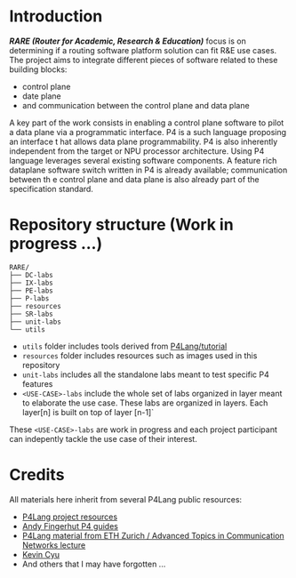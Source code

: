 # Introduction

_**RARE (Router for Academic, Research & Education)**_ focus is on determining if a routing software platform  solution can fit R&E use cases. The project aims to integrate different pieces of software related to these building blocks:

* control plane
* date plane
* and communication between the control plane and data plane

A key part of the work consists in enabling a control plane software to pilot a data plane via a programmatic interface. P4 is a such language proposing an interface t
hat allows data plane programmability. P4 is also inherently independent from the target or NPU processor architecture.
Using P4 language leverages several existing software components. A feature rich dataplane software switch written in P4 is already available; communication between th
e control plane and data plane is also already part of the specification standard.

# Repository structure (Work in progress ...)
```
RARE/
├── DC-labs
├── IX-labs
├── PE-labs
├── P-labs
├── resources
├── SR-labs
├── unit-labs
└── utils
```

* `utils` folder includes tools derived from [P4Lang/tutorial](https://github.com/p4lang/tutorials)
* `resources` folder includes resources such as images used in this repository 
* `unit-labs` includes all the standalone labs meant to test specific P4 features
* `<USE-CASE>-labs` include the whole set of labs organized in layer meant to elaborate the use case. These labs are organized in layers. Each layer[n] is built on top of layer [n-1]`

These `<USE-CASE>-labs` are work in progress and each project participant can indepently tackle the use case of their interest.  

# Credits
All materials here inherit from several P4Lang public resources:
*	[P4Lang project resources](https://p4.org/) 
*	[Andy Fingerhut P4 guides](https://github.com/jafingerhut/p4-guide)
*	[P4Lang material from ETH Zurich / Advanced Topics in Communication Networks lecture](https://github.com/kevinbird61/p4-researching.git)
*	[Kevin Cyu](https://github.com/kevinbird61/p4-researching.git)
*	And others that I may have forgotten ...

